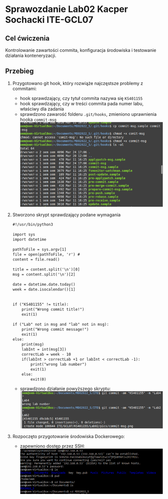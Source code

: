 # Sprawozdanie Lab02 Kacper Sochacki ITE-GCL07

## Cel ćwiczenia
Kontrolowanie zawartości commita, konfiguracja środowiska i testowanie działania konteneryzacji.

## Przebieg

1. Przygotowano git hook, który rozwiąże najczęstsze problemy z commitami:
    - hook sprawdzający, czy tytuł commita nazywa się ```KS401155```
    - hook sprawdzający, czy w treści commita pada numer labu, właściwy dla zadania
    - sprawdzono zawarość folderu ```.git/hooks```, zmieniono uprawnienia hooka ```commit-msg```
    ![Screenshot](pics/edit_commit.png)

2. Stworzono skrypt sprawdzający podane wymagania
    ```
    #!/usr/bin/python3

	import sys
	import datetime

	pathToFile = sys.argv[1]
	file = open(pathToFile, 'r') # 
	content = file.read()

	title = content.split('\n')[0]
	msg = content.split('\n')[2]

	date = datetime.date.today()
	week = date.isocalendar()[1]


	if ("KS401155" != title):
		print("Wrong commit title!")
		exit(1)

	if ("Lab" not in msg and "lab" not in msg):
		print("Wrong commit message!")
		exit(1)
	else:
		print(msg)
		labInt = int(msg[3])
		correctLab = week - 10
		if(labInt > correctLab +1 or labInt < correctLab -1):
			print("wrong lab number")
			exit(1)
		else:
			exit(0)  
    ```
    - sprawdzono działanie powyższego skryptu:
    ![test_commit](pics/skrypt.png)
3. Rozpoczęto przygotowanie środowiska Dockerowego:
    - zapewniono dostęp przez SSH:
    ![ssh](pics/ssh.png)
